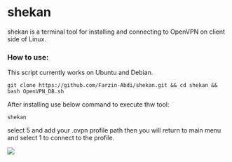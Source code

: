 # shekan
shekan is a terminal tool for installing and connecting to OpenVPN on client side of Linux.

### How to use:
This script currently works on Ubuntu and Debian.
```
git clone https://github.com/Farzin-Abdi/shekan.git && cd shekan && bash OpenVPN_DB.sh
```
After installing use below command to execute thw tool:
```
shekan
```
select 5 and add your .ovpn profile path then you will return to main menu and select 1 to connect to the profile.

![](terminal.gif)
